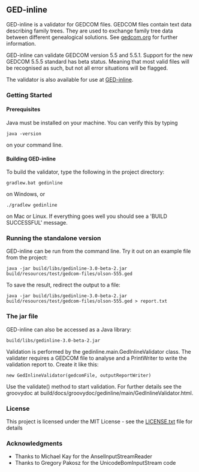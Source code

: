 ## GED-inline

GED-inline is a validator for GEDCOM files. 
GEDCOM files contain text data describing family trees. 
They are used to exchange family tree data between different genealogical 
solutions. See [gedcom.org](https://www.gedcom.org/) for further information.

GED-inline can validate GEDCOM version 5.5 and 5.5.1. Support for the new GEDCOM 5.5.5 standard has beta status.
Meaning that most valid files will be recognised as such, but not all error situations
will be flagged.

The validator is also available for use at [GED-inline](http://ged-inline.elasticbeanstalk.com).

### Getting Started
#### Prerequisites

Java must be installed on your machine. You can verify this by typing

```
java -version
```

on your command line.

#### Building GED-inline

To build the validator, type the following in the project directory:

```
gradlew.bat gedinline
```

on Windows, or

```
./gradlew gedinline
```

on Mac or Linux. If everything goes well you should see a 'BUILD SUCCESSFUL' message.

### Running the standalone version

GED-inline can be run from the command line. Try it out on an example file from the project:

```
java -jar build/libs/gedinline-3.0-beta-2.jar build/resources/test/gedcom-files/olson-555.ged
```

To save the result, redirect the output to a file:

```
java -jar build/libs/gedinline-3.0-beta-2.jar build/resources/test/gedcom-files/olson-555.ged > report.txt
```

### The jar file

GED-inline can also be accessed as a Java library:

```
build/libs/gedinline-3.0-beta-2.jar
```

Validation is performed by the gedinline.main.GedInlineValidator class. The validater requires a GEDCOM file
to analyse and a PrintWriter to write the validation report to. Create it like this:

```
new GedInlineValidator(gedcomFile, outputReportWriter)
```

Use the validate() method to start validation. For further details see the groovydoc at 
build/docs/groovydoc/gedinline/main/GedInlineValidator.html.

### License

This project is licensed under the MIT License - see the [LICENSE.txt](LICENSE.txt) file for details

### Acknowledgments

* Thanks to Michael Kay for the AnselInputStreamReader
* Thanks to Gregory Pakosz for the UnicodeBomInputStream code

